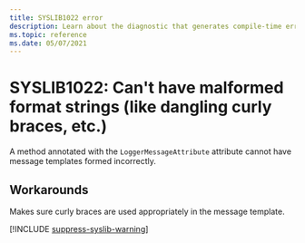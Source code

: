 ```yaml
---
title: SYSLIB1022 error
description: Learn about the diagnostic that generates compile-time error SYSLIB1022.
ms.topic: reference
ms.date: 05/07/2021
---
```


# SYSLIB1022: Can't have malformed format strings (like dangling curly braces, etc.)

A method annotated with the `LoggerMessageAttribute` attribute cannot have message templates formed incorrectly.

## Workarounds

Makes sure curly braces are used appropriately in the message template.

[!INCLUDE [suppress-syslib-warning](includes/suppress-syslib-diagnostics.md)]
